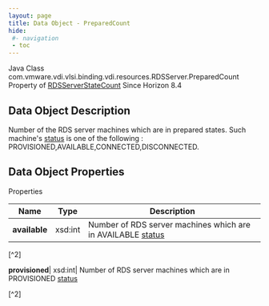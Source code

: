 ```yaml
---
layout: page
title: Data Object - PreparedCount
hide:
 #- navigation
 - toc
---
```






Java Class
    com.vmware.vdi.vlsi.binding.vdi.resources.RDSServer.PreparedCount
Property of
     [RDSServerStateCount](vdi.resources.RDSServer.RDSServerStateCount.md#field_detail)
Since 
    Horizon 8.4

## Data Object Description 

Number of the RDS server machines which are in prepared states. Such machine's [status](vdi.resources.RDSServer.RDSServerStateView.md#status) is one of the following : PROVISIONED,AVAILABLE,CONNECTED,DISCONNECTED. 

## Data Object Properties

Properties

Name |  Type |  Description   
---|---|---  
**available**|  xsd:int|  Number of RDS server machines which are in AVAILABLE [status](vdi.resources.RDSServer.RDSServerStateView.md#status)   


[^2]

  
**provisioned**|  xsd:int|  Number of RDS server machines which are in PROVISIONED [status](vdi.resources.RDSServer.RDSServerStateView.md#status)   


[^2]

  
  

  

